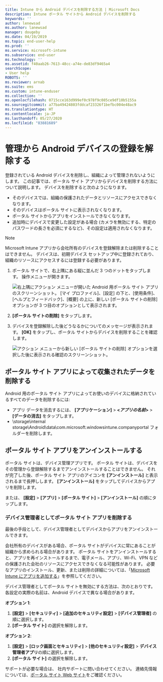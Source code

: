 ```yaml
---
title: Intune から Android デバイスを削除する方法 | Microsoft Docs
description: Intune ポータル サイトから Android デバイスを削除する
keywords: ''
author: lenewsad
ms.author: lanewsad
manager: dougeby
ms.date: 04/19/2019
ms.topic: end-user-help
ms.prod: ''
ms.service: microsoft-intune
ms.subservice: end-user
ms.technology: ''
ms.assetid: f40aab26-7613-48cc-a74e-de83df9465a4
searchScope:
- User help
ROBOTS: ''
ms.reviewer: arnab
ms.suite: ems
ms.custom: intune-enduser
ms.collection: ''
ms.openlocfilehash: 0715cce163d999ef0c978f9c085ce9df10b5155a
ms.sourcegitcommit: a77ba49424803fddcaf23326f1befbc004e48ac9
ms.translationtype: HT
ms.contentlocale: ja-JP
ms.lasthandoff: 05/27/2020
ms.locfileid: "83881689"
---
```

# <a name="unenroll-your-android-device-from-management"></a>管理から Android デバイスの登録を解除する  

登録されている Android デバイスを削除し、組織によって管理されないようにします。 この記事では、ポータル サイト アプリからデバイスを削除する方法について説明します。 デバイスを削除すると次のようになります。  

* そのデバイスでは、組織の保護されたデータとリソースにアクセスできなくなります。
* そのデバイスはポータル サイトに表示されなくなります。
* ポータル サイトからアプリをインストールできなくなります。
* 追加時にデバイスで変更した設定がある場合 (カメラを無効にする、特定のパスワードの長さを必須にするなど)、その設定は適用されなくなります。  

> [!NOTE]
> Microsoft Intune アプリから会社所有のデバイスを登録解除または削除することはできません。 デバイスは、初期デバイス セットアップ中に登録されており、組織のリソースにアクセスするには登録する必要があります。  

1. ポータル サイトで、右上隅にある縦に並んだ 3 つのドットをタップします。 操作メニューが開きます。

   ![右上隅にアクション メニューが開いた Android 用ポータル サイト アプリのスクリーンショット。 [マイ プロファイル]、[設定] の下と、[使用条件]、[ヘルプとフィードバック]、[概要] の上に、新しい [ポータル サイトの削除] オプションが 3 つ目のオプションとして表示されます。](./media/android_remove_cp_menu_action_after_1705.png)

2. **[ポータル サイトの削除]** をタップします。  

3. デバイスを登録解除した後どうなるかについてのメッセージが表示されます。 **[OK]** をタップし、ポータル サイトからデバイスを削除することを確認します。

   ![アクション メニューから新しい [ポータル サイトの削除] オプションを選択した後に表示される確認のスクリーンショット。](./media/android_remove_cp_menu_confirmation_after_1705.png)

## <a name="remove-data-collected-by-the-company-portal-app"></a>ポータル サイト アプリによって収集されたデータを削除する  

Android 用のポータル サイト アプリによってお使いのデバイスに格納されているすべてのデータを削除するには:

- アプリ データを消去するには、 **[アプリケーション]**  >  **<*アプリの名前*>**  >  **[データの消去]** をタップします。
- \storage\internal storage\Android\data\com.microsoft.windowsintune.companyportal フォルダーを削除します。

## <a name="uninstall-the-company-portal-app"></a>ポータル サイト アプリをアンインストールする

ポータル サイトは、デバイス管理アプリです。 ポータル サイトは、デバイスをその管理から登録解除するまでアンインストールすることはできません。 それが完了した後、ポータル サイト アプリのアイコンを **[アンインストール]** と表示されるまで長押しします。 **[アンインストール]** をタップしてデバイスからアプリを削除します。  

または、 **[設定]**  >  **[アプリ]**  >  **[ポータル サイト]**  >  **[アンインストール]** の順にタップします。  

### <a name="remove-the-company-portal-app-as-a-device-administrator"></a>デバイス管理者としてポータル サイト アプリを削除する

最後の手段として、デバイス管理者としてデバイスからアプリをアンインストールできます。  

会社所有のデバイスがある場合、ポータル サイトがデバイスに常にあることが組織から求められる場合があります。 ポータル サイトをアンインストールすると、アプリを再インストールするまで、電子メール、アプリ、Wi-Fi、VPN などの保護された会社のリソースにアクセスできなくなる可能性があります。 必要なアプリのインストール、更新、または削除の詳細については、「[Microsoft Intune にアプリを追加する](/intune/apps/apps-add#apps-that-are-added-automatically-by-intune)」を参照してください。

デバイス管理者としてポータル サイトを無効にする方法は、次のとおりです。 各設定の実際の名前は、Android デバイスで異なる場合があります。  

**オプション 1**:  

1. **[設定]**  >  **[セキュリティ]**  >  **[追加のセキュリティ設定]**  >  **[デバイス管理者]** の順に選択します。  
2. **[ポータル サイト]** の選択を解除します。  

**オプション 2**:

1. **[設定]**  >  **[ロック画面とセキュリティ]**  >  **[他のセキュリティ設定]**  > **デバイス管理者アプリ**の順に選択します。
2. **[ポータル サイト]** の選択を解除します。

サポートが必要な場合は、 社内サポートに問い合わせてください。 連絡先情報については、[ポータル サイト Web サイト](https://go.microsoft.com/fwlink/?linkid=2010980)をご確認ください。

